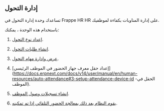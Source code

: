 ## إدارة التحول

تساعدك وحدة إدارة التحول في Frappe HR HR على إدارة المناوبات بكفاءة لموظفيك.

باستخدام هذه الوحدة ، يمكنك:

1. [إعداد نوع التحول](https://docs.erpnext.com/docs/v14/user/manual/en/human-resources/shift_type).
    
2. [إنشاء طلبات التحول](https://docs.erpnext.com/docs/v14/user/manual/en/human-resources/shift_request).
    
3. [عرض وإدارة مهام التحول](https://docs.erpnext.com/docs/v14/user/manual/en/human-resources/shift_assignment).
    
4. [إعداد حقل معرف جهاز الحضور في الموظف الرئيسي](https://docs.erpnext.com/docs/v14/user/manual/en/human-resources/auto-attendance#3-setup-attendance-device-id -الحقل في الموظف).
    
5. [إنشاء تسجيلات وصول الموظف](https://docs.erpnext.com/docs/v14/user/manual/en/human-resources/employee_checkin).
    
6. [يقوم النظام بعد ذلك بمعالجة الحضور التلقائي إذا تم تمكينه](https://docs.erpnext.com/docs/v14/user/manual/en/human-resources/auto-attendance).